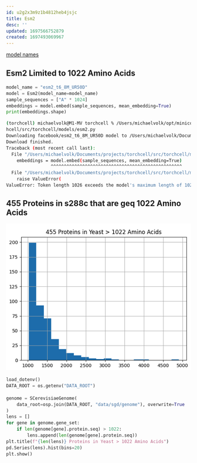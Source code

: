 ```yaml
---
id: u2g2x3m9z1b4812heb4jsjc
title: Esm2
desc: ''
updated: 1697566752879
created: 1697493069967
---
```

[model names](https://huggingface.co/facebook/esm2_t6_8M_UR50D)

## Esm2 Limited to 1022 Amino Acids

```python
model_name = "esm2_t6_8M_UR50D"
model = Esm2(model_name=model_name)
sample_sequences = ["A" * 1024]
embeddings = model.embed(sample_sequences, mean_embedding=True)
print(embeddings.shape)
```

```bash
(torchcell) michaelvolk@M1-MV torchcell % /Users/michaelvolk/opt/miniconda3/envs/torchcell/bin/python /Users/michaelvolk/Documents/projects/torc
hcell/src/torchcell/models/esm2.py
Downloading facebook/esm2_t6_8M_UR50D model to /Users/michaelvolk/Documents/projects/torchcell/src/torchcell/models/pretrained_LLM/Esm2/facebook/esm2_t6_8M_UR50D...
Download finished.
Traceback (most recent call last):
  File "/Users/michaelvolk/Documents/projects/torchcell/src/torchcell/models/esm2.py", line 115, in <module>
    embeddings = model.embed(sample_sequences, mean_embedding=True)
                 ^^^^^^^^^^^^^^^^^^^^^^^^^^^^^^^^^^^^^^^^^^^^^^^^^^
  File "/Users/michaelvolk/Documents/projects/torchcell/src/torchcell/models/esm2.py", line 83, in embed
    raise ValueError(
ValueError: Token length 1026 exceeds the model's maximum length of 1024.
```

## 455 Proteins in s288c that are geq 1022 Amino Acids

![](./assets/images/src.torchcell.models.esm2.md.455-proteins-in-s288c-that-are-1022-amino-acids.png)

```python
load_dotenv()
DATA_ROOT = os.getenv("DATA_ROOT")

genome = SCerevisiaeGenome(
    data_root=osp.join(DATA_ROOT, "data/sgd/genome"), overwrite=True
)
lens = []
for gene in genome.gene_set:
    if len(genome[gene].protein.seq) > 1022:
        lens.append(len(genome[gene].protein.seq))
plt.title(f"{len(lens)} Proteins in Yeast > 1022 Amino Acids")
pd.Series(lens).hist(bins=20)
plt.show()
```
